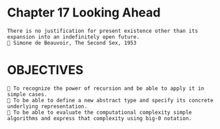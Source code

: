 # Chapter 17 Looking Ahead
    There is no justification for present existence other than its expansion into an indefinitely open future.
     Simone de Beauvoir, The Second Sex, 1953
# OBJECTIVES
     To recognize the power of recursion and be able to apply it in simple cases.
     To be able to define a new abstract type and specify its concrete underlying representation.
     To be able to evaluate the computational complexity simple algorithms and express that complexity using big-0 notation.
